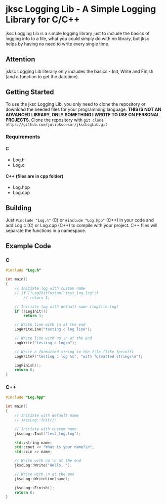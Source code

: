 ﻿# jksc Logging Lib - A Simple Logging Library for C/C++
jksc Logging Lib is a simple logging library just to include the basics of logging info to a file, what you could simply do with no library, but jksc helps by having no need to write every single time.

## Attention
jsksc Logging Lib literally only includes the basics - Init, Write and Finish (and a function to get the datetime).

## Getting Started
To use the jksc Logging Lib, you only need to clone the repository or download the needed files for your programming language. **THIS IS NOT AN ADVANCED LIBRARY, ONLY SOMETHING I WROTE TO USE ON PERSONAL PROJECTS**.
Clone the repository with `git clone https://github.com/juliokscesar/jkscLogLib.git`

### Requirements
#### C
- Log.h
- Log.c

#### C++ (files are in cpp folder)
- Log.hpp
- Log.cpp

## Building
Just `#include "Log.h"` (C) or `#include "Log.hpp"` (C++) in your code and add Log.c (C) or Log.cpp (C++) to compile with your project. C++ files will separate the functions in a namespace.

## Example Code
### C
```c
#include "Log.h"

int main()
{
    // Initiate log with custom name
    // if (!LogInitCustom("test_log.log"))
        // return 1;

    // Initiate log with default name (logfile.log)
    if (!LogInit())
        return 1;

    // Write line with \n at the end
    LogWriteLine("testing c log line");

    // Write line with no \n at the end
    LogWrite("testing c log\n");

    // Write a formatted string to the file (like fprintf)
    LogWriteF("testing c log %s", "with formatted strings\n");

    LogFinish();
    return 0;
}
```

### C++
```cpp
#include "Log.hpp"

int main()
{
    // Initiate with default name
    // jkscLog::Init();

    // Initiate with custom name
    jkscLog::Init("test_log.log");

    std::string name;
    std::cout << "What is your name?\n";
    std::cin >> name;

    // Write with no \n at the end
    jkscLog::Write("Hello, ");

    // Write with \n at the end
    jkscLog::WriteLine(name);

    jkscLog::Finish();
    return 0;
}
```
